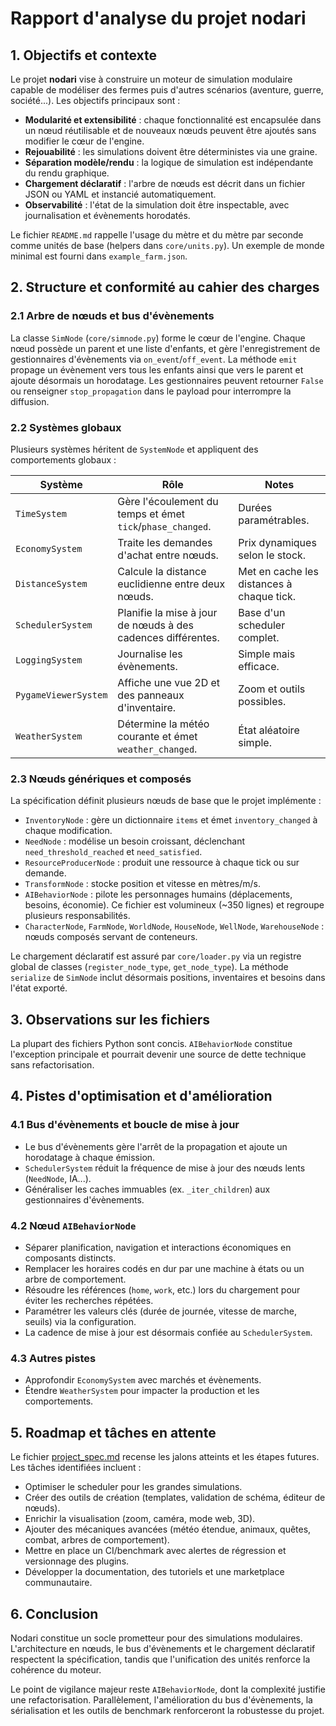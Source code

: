# Rapport d'analyse du projet nodari

## 1. Objectifs et contexte
Le projet **nodari** vise à construire un moteur de simulation modulaire capable de modéliser des fermes puis d'autres scénarios (aventure, guerre, société...). Les objectifs principaux sont :
- **Modularité et extensibilité** : chaque fonctionnalité est encapsulée dans un nœud réutilisable et de nouveaux nœuds peuvent être ajoutés sans modifier le cœur de l'engine.
- **Rejouabilité** : les simulations doivent être déterministes via une graine.
- **Séparation modèle/rendu** : la logique de simulation est indépendante du rendu graphique.
- **Chargement déclaratif** : l'arbre de nœuds est décrit dans un fichier JSON ou YAML et instancié automatiquement.
- **Observabilité** : l'état de la simulation doit être inspectable, avec journalisation et évènements horodatés.

Le fichier `README.md` rappelle l'usage du mètre et du mètre par seconde comme unités de base (helpers dans `core/units.py`). Un exemple de monde minimal est fourni dans `example_farm.json`.

## 2. Structure et conformité au cahier des charges

### 2.1 Arbre de nœuds et bus d'évènements
La classe `SimNode` (`core/simnode.py`) forme le cœur de l'engine. Chaque nœud possède un parent et une liste d'enfants, et gère l'enregistrement de gestionnaires d'évènements via `on_event`/`off_event`. La méthode `emit` propage un évènement vers tous les enfants ainsi que vers le parent et ajoute désormais un horodatage. Les gestionnaires peuvent retourner `False` ou renseigner `stop_propagation` dans le payload pour interrompre la diffusion.

### 2.2 Systèmes globaux
Plusieurs systèmes héritent de `SystemNode` et appliquent des comportements globaux :

| Système | Rôle | Notes |
|--------|------|-------|
| `TimeSystem` | Gère l'écoulement du temps et émet `tick`/`phase_changed`. | Durées paramétrables. |
| `EconomySystem` | Traite les demandes d'achat entre nœuds. | Prix dynamiques selon le stock. |
| `DistanceSystem` | Calcule la distance euclidienne entre deux nœuds. | Met en cache les distances à chaque tick. |
| `SchedulerSystem` | Planifie la mise à jour de nœuds à des cadences différentes. | Base d'un scheduler complet. |
| `LoggingSystem` | Journalise les évènements. | Simple mais efficace. |
| `PygameViewerSystem` | Affiche une vue 2D et des panneaux d'inventaire. | Zoom et outils possibles. |
| `WeatherSystem` | Détermine la météo courante et émet `weather_changed`. | État aléatoire simple. |


### 2.3 Nœuds génériques et composés
La spécification définit plusieurs nœuds de base que le projet implémente :
- `InventoryNode` : gère un dictionnaire `items` et émet `inventory_changed` à chaque modification.
- `NeedNode` : modélise un besoin croissant, déclenchant `need_threshold_reached` et `need_satisfied`.
- `ResourceProducerNode` : produit une ressource à chaque tick ou sur demande.
- `TransformNode` : stocke position et vitesse en mètres/m/s.
- `AIBehaviorNode` : pilote les personnages humains (déplacements, besoins, économie). Ce fichier est volumineux (~350 lignes) et regroupe plusieurs responsabilités.
- `CharacterNode`, `FarmNode`, `WorldNode`, `HouseNode`, `WellNode`, `WarehouseNode` : nœuds composés servant de conteneurs.

Le chargement déclaratif est assuré par `core/loader.py` via un registre global de classes (`register_node_type`, `get_node_type`).
La méthode `serialize` de `SimNode` inclut désormais positions, inventaires et besoins dans l'état exporté.

## 3. Observations sur les fichiers
La plupart des fichiers Python sont concis. `AIBehaviorNode` constitue l'exception principale et pourrait devenir une source de dette technique sans refactorisation.

## 4. Pistes d'optimisation et d'amélioration

### 4.1 Bus d'évènements et boucle de mise à jour
- Le bus d'évènements gère l'arrêt de la propagation et ajoute un horodatage à chaque émission.
- `SchedulerSystem` réduit la fréquence de mise à jour des nœuds lents (`NeedNode`, IA...).
- Généraliser les caches immuables (ex. `_iter_children`) aux gestionnaires d'évènements.

### 4.2 Nœud `AIBehaviorNode`
- Séparer planification, navigation et interactions économiques en composants distincts.
- Remplacer les horaires codés en dur par une machine à états ou un arbre de comportement.
- Résoudre les références (`home`, `work`, etc.) lors du chargement pour éviter les recherches répétées.
- Paramétrer les valeurs clés (durée de journée, vitesse de marche, seuils) via la configuration.
- La cadence de mise à jour est désormais confiée au `SchedulerSystem`.

### 4.3 Autres pistes
- Approfondir `EconomySystem` avec marchés et évènements.
- Étendre `WeatherSystem` pour impacter la production et les comportements.

## 5. Roadmap et tâches en attente
Le fichier [project_spec.md](project_spec.md) recense les jalons atteints et les étapes futures. Les tâches identifiées incluent :
- Optimiser le scheduler pour les grandes simulations.
- Créer des outils de création (templates, validation de schéma, éditeur de nœuds).
- Enrichir la visualisation (zoom, caméra, mode web, 3D).
- Ajouter des mécaniques avancées (météo étendue, animaux, quêtes, combat, arbres de comportement).
- Mettre en place un CI/benchmark avec alertes de régression et versionnage des plugins.
- Développer la documentation, des tutoriels et une marketplace communautaire.

## 6. Conclusion
Nodari constitue un socle prometteur pour des simulations modulaires. L'architecture en nœuds, le bus d'évènements et le chargement déclaratif respectent la spécification, tandis que l'unification des unités renforce la cohérence du moteur.

Le point de vigilance majeur reste `AIBehaviorNode`, dont la complexité justifie une refactorisation. Parallèlement, l'amélioration du bus d'évènements, la sérialisation et les outils de benchmark renforceront la robustesse du projet.
